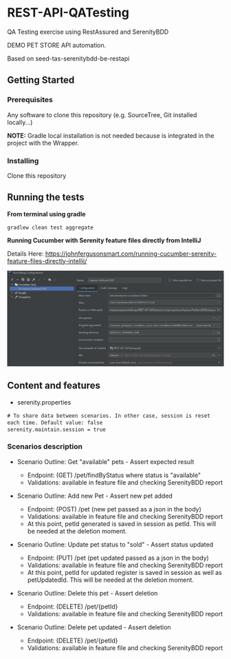 # REST-API-QATesting
QA Testing exercise using RestAssured and SerenityBDD

DEMO PET STORE API automation.

Based on seed-tas-serenitybdd-be-restapi

## Getting Started

### Prerequisites

Any software to clone this repository (e.g. SourceTree, Git installed locally...)

**NOTE:** Gradle local installation is not needed because is integrated in the project with the Wrapper.

### Installing

Clone this repository

## Running the tests
**From terminal using gradle**
```
gradlew clean test aggregate
```

**Running Cucumber with Serenity feature files directly from IntelliJ**

Details Here: https://johnfergusonsmart.com/running-cucumber-serenity-feature-files-directly-intellij/

![debug configuration](resources/images/00_Cucumber_Java_Run_Debug_Configuration.PNG)<br/>



## Content and features
- serenity.properties
```
# To share data between scenarios. In other case, session is reset each time. Default value: false
serenity.maintain.session = true
```

### Scenarios description
- Scenario Outline: Get "available" pets - Assert expected result
    * Endpoint: (GET) /pet/findByStatus where status is "available"
    * Validations: available in feature file and checking SerenityBDD report
    
- Scenario Outline: Add new Pet - Assert new pet added
    * Endpoint: (POST) /pet (new pet passed as a json in the body)
    * Validations: available in feature file and checking SerenityBDD report
    * At this point, petId generated is saved in session as petId. This will be needed at the deletion moment.
    
- Scenario Outline: Update pet status to "sold" - Assert status updated
    * Endpoint: (PUT) /pet (pet updated passed as a json in the body)
    * Validations: available in feature file and checking SerenityBDD report
    * At this point, petId for updated register is saved in session as well as petUpdatedId. This will be needed at the deletion moment.
    
- Scenario Outline: Delete this pet - Assert deletion
    * Endpoint: (DELETE) /pet/{petId}
    * Validations: available in feature file and checking SerenityBDD report
        
- Scenario Outline: Delete pet updated - Assert deletion
    * Endpoint: (DELETE) /pet/{petId}
    * Validations: available in feature file and checking SerenityBDD report